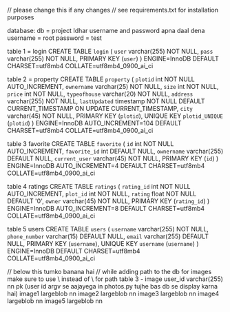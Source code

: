// please change this if any changes
// see requirements.txt for installation purposes

database:
db = project
Idhar username and password apna daal dena
username = root
password = test

table 1 = login
CREATE TABLE `login` (
`user` varchar(255) NOT NULL,
`pass` varchar(255) NOT NULL,
PRIMARY KEY (`user`)
) ENGINE=InnoDB DEFAULT CHARSET=utf8mb4 COLLATE=utf8mb4_0900_ai_ci

table 2 = property
CREATE TABLE `property` (
`plotid` int NOT NULL AUTO_INCREMENT,
`ownername` varchar(25) NOT NULL,
`size` int NOT NULL,
`price` int NOT NULL,
`typeofhouse` varchar(20) NOT NULL,
`address` varchar(255) NOT NULL,
`lastUpdated` timestamp NOT NULL DEFAULT CURRENT_TIMESTAMP ON UPDATE CURRENT_TIMESTAMP,
`city` varchar(45) NOT NULL,
PRIMARY KEY (`plotid`),
UNIQUE KEY `plotid_UNIQUE` (`plotid`)
) ENGINE=InnoDB AUTO_INCREMENT=104 DEFAULT CHARSET=utf8mb4 COLLATE=utf8mb4_0900_ai_ci

table 3 favorite
CREATE TABLE `favorite` (
`id` int NOT NULL AUTO_INCREMENT,
`favorite_id` int DEFAULT NULL,
`ownername` varchar(255) DEFAULT NULL,
`current_user` varchar(45) NOT NULL,
PRIMARY KEY (`id`)
) ENGINE=InnoDB AUTO_INCREMENT=4 DEFAULT CHARSET=utf8mb4 COLLATE=utf8mb4_0900_ai_ci

table 4 ratings
CREATE TABLE `ratings` (
`rating_id` int NOT NULL AUTO_INCREMENT,
`plot_id` int NOT NULL,
`rating` float NOT NULL DEFAULT '0',
`owner` varchar(45) NOT NULL,
PRIMARY KEY (`rating_id`)
) ENGINE=InnoDB AUTO_INCREMENT=8 DEFAULT CHARSET=utf8mb4 COLLATE=utf8mb4_0900_ai_ci

table 5 users
CREATE TABLE `users` (
  `username` varchar(255) NOT NULL,
  `phone_number` varchar(15) DEFAULT NULL,
  `email` varchar(255) DEFAULT NULL,
  PRIMARY KEY (`username`),
  UNIQUE KEY `username` (`username`)
) ENGINE=InnoDB DEFAULT CHARSET=utf8mb4 COLLATE=utf8mb4_0900_ai_ci

// below this tumko banana hai
// while adding path to the db for images make sure to use \\ instead of \ for path
table 3 - image
user_id varchar(255) nn pk (user id argv se aajayega in photos.py tujhe bas db se display karna hai)
image1 largeblob nn
image2 largeblob nn
image3 largeblob nn
image4 largeblob nn
image5 largeblob nn
